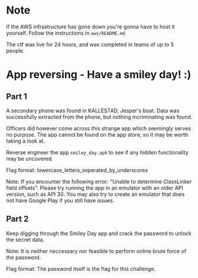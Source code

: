 # Note

If the AWS infrastructure has gone down you're gonna have to host it yourself.
Follow the instructions in ``aws/README.md``

The ctf was live for 24 hours, and was completed in teams of up to 5 people.

# App reversing - Have a smiley day! :)

## Part 1

A secondary phone was found in KALLESTAD, Jesper's boat.
Data was successfully extracted from the phone, but nothing incriminating was found.

Officers did however come across this strange app which seemingly serves no purpose.
The app cannot be found on the app store, so it may be worth taking a look at.

Reverse engineer the app ``smiley_day.apk`` to see if any hidden functionality may be uncovered.

Flag format: lowercase_letters_seperated_by_underscores

Note: If you encounter the following error: "Unable to determine ClassLinker field offsets". Please try running the app in an emulator with an older API version, such as API 30. You may also try to create an emulator that does not have Google Play if you still have issues.

## Part 2

Keep digging through the Smiley Day app and crack the password to unlock the secret data.

Note: It is neither neccessary nor feasible to perform online brute force of the password.

Flag format: The password itself is the flag for this challenge.
